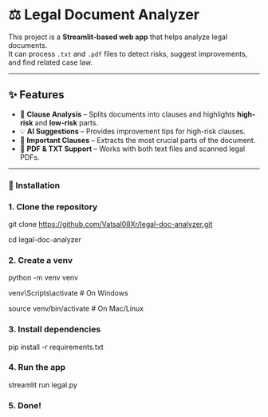 # ⚖️ Legal Document Analyzer

This project is a **Streamlit-based web app** that helps analyze legal documents.  
It can process `.txt` and `.pdf` files to detect risks, suggest improvements, and find related case law.

---

## ✨ Features
- 📑 **Clause Analysis** – Splits documents into clauses and highlights **high-risk** and **low-risk** parts.  
- 💡 **AI Suggestions** – Provides improvement tips for high-risk clauses.  
- 📌 **Important Clauses** – Extracts the most crucial parts of the document.    
- 📂 **PDF & TXT Support** – Works with both text files and scanned legal PDFs.  

---

### 🚀 Installation

### 1. Clone the repository
git clone https://github.com/Vatsal08Xr/legal-doc-analyzer.git

cd legal-doc-analyzer

### 2. Create a venv
python -m venv venv

venv\Scripts\activate   # On Windows

source venv/bin/activate  # On Mac/Linux

### 3. Install dependencies
pip install -r requirements.txt

### 4. Run the app
streamlit run legal.py

### 5. Done!
